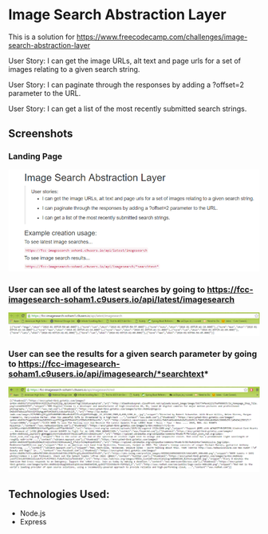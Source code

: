 # Image Search Abstraction Layer

This is a solution for https://www.freecodecamp.com/challenges/image-search-abstraction-layer

User Story: I can get the image URLs, alt text and page urls for a set of images relating to a given search string.

User Story: I can paginate through the responses by adding a ?offset=2 parameter to the URL.

User Story: I can get a list of the most recently submitted search strings.

## Screenshots

### Landing Page

<img src="images/ImageSearch1.PNG">

### User can see all of the latest searches by going to https://fcc-imagesearch-soham1.c9users.io/api/latest/imagesearch

<img src="images/ImageSearch2.PNG">

### User can see the results for a given search parameter by going to https://fcc-imagesearch-soham1.c9users.io/api/imagesearch/*searchtext*

<img src="images/ImageSearch3.PNG">

## Technologies Used:
- Node.js
- Express
